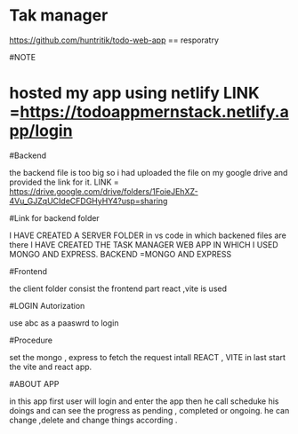 # Tak manager

https://github.com/huntritik/todo-web-app ==   resporatry

#NOTE

# hosted my app using netlify   LINK =https://todoappmernstack.netlify.app/login

#Backend

the backend file is too big so i had uploaded the file on my google drive and provided the link for it.
LINK = https://drive.google.com/drive/folders/1FoieJEhXZ-4Vu_GJZqUCIdeCFDGHyHY4?usp=sharing

#Link for backend folder

I HAVE CREATED A SERVER FOLDER in vs code in which backened files are there
I HAVE CREATED THE TASK MANAGER WEB APP IN WHICH I USED MONGO AND EXPRESS.
BACKEND =MONGO AND EXPRESS

#Frontend

the client folder consist the frontend part
react ,vite is used

#LOGIN Autorization

use abc as a paaswrd to login


#Procedure

set the mongo , express to fetch the request
intall REACT , VITE
in last start the vite and react app.


#ABOUT APP

in this app first user will login and enter the app then he call scheduke his doings and can see the progress as pending ,  completed or ongoing. he can change ,delete and change things according .
